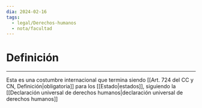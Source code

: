 ```yaml
---
dia: 2024-02-16
tags:
  - legal/Derechos-humanos
  - nota/facultad
---
```

# Definición
---
Esta es una costumbre internacional que termina siendo [[Art. 724 del CC y CN, Definición|obligatoria]] para los [[Estado|estados]], siguiendo la [[Declaración universal de derechos humanos|declaración universal de derechos humanos]]